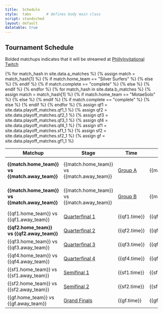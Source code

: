 ```yaml
---
title:  Schedule
style:  tabs       # defines body main class
script: standsched
layout: default
datatable: true
---
```

<h2> Tournament Schedule</h2>
<p>Bolded matchups indicates that it will be streamed at <a href="https://www.twitch.tv/phillyinvitational">PhillyInvitational Twitch</a></p>
<table class="display3">
  <colgroup>
    <col class="thirtyy"/>
    <col class="fifteen"/>
    <col class="fifteen"/>
    <col class="ten"/>
    <col class="fifteen"/>
    <col class="fifteen"/>
  </colgroup>
  <thead>
    <tr>
      <th>Matchup</th>
      <th>Stage</th>
      <th>Time</th>
      <th>Map</th>
      <th>Result</th>
      <th>Match Page</th>
    </tr>
  </thead>
  <tbody>
    {% for match_hash in site.data.a_matches %}
    {% assign match = match_hash[1] %}
    <tr>
      {% if match.home_team == "Silver Surfers" %}
      <td><b>{{match.home_team}} vs {{match.away_team}}</b></td>
      {% else %}
      <td>{{match.home_team}} vs {{match.away_team}}</td>
      {% endif %}
      <td><a href="/groupa/home">Group A</a></td>
      <td>{{match.time}}</td>
      <td>{{match.map}}</td>
      {% if match.complete == "complete" %}	
      <td>{{match.hometag}} {{match.home_rounds}}-{{match.away_rounds}} {{match.awaytag}} </td>
      {% else %}
      <td> Not Played Yet </td>
      {% endif %}
      <td><a href="/groupa/{{match.id}}">Match Stats</a></td>
    </tr>
    {% endfor %}
    {% for match_hash in site.data.b_matches %}
    {% assign match = match_hash[1] %}
    <tr>
      {% if match.home_team == "MotaeSolo" %}
      <td><b>{{match.home_team}} vs {{match.away_team}}</b></td>
      {% else %}
      <td>{{match.home_team}} vs {{match.away_team}}</td>
      {% endif %}
      <td><a href="/groupb/home">Group B</a></td>
      <td>{{match.time}}</td>
      <td>{{match.map}}</td>
      {% if match.complete == "complete" %} 
      <td>{{match.hometag}} {{match.home_rounds}}-{{match.away_rounds}} {{match.awaytag}} </td>
      {% else %}
      <td> Not Played Yet </td>
      {% endif %}
      <td><a href="/groupb/{{match.id}}">Match Stats</a></td>
    </tr>
    {% endfor %}
    {% assign qf1 = site.data.playoff_matches.qf1_1 %}
    <tr>
      <td>{{qf1.home_team}} vs {{qf1.away_team}}</td>
      <td><a href="/playoffs">Quarterfinal 1</a></td>
      <td>{{qf1.time}}</td>
      <td>{{qf1.map}}</td>
      <td>TFN 2-0 MTS</td>
      <td><a href="/playoffs/qf1">Series Stats</a></td>
    </tr>
    {% assign qf2 = site.data.playoff_matches.qf2_1 %}
    <tr>
      <td><b>{{qf2.home_team}} vs {{qf2.away_team}}</b></td>
      <td><a href="/playoffs">Quarterfinal 2</a></td>
      <td>{{qf2.time}}</td>
      <td>{{qf2.map}}</td>
      <td>B9G 0-2 GE</td>
      <td><a href="/playoffs/qf2">Series Stats</a></td>
    </tr>
    {% assign qf3 = site.data.playoff_matches.qf3_1 %}
    <tr>
      <td>{{qf3.home_team}} vs {{qf3.away_team}}</td>
      <td><a href="/playoffs">Quarterfinal 3</a></td>
      <td>{{qf3.time}}</td>
      <td>{{qf3.map}}</td>
      <td>PRVI 2-0 RCB</td>
      <td><a href="/playoffs/qf3">Series Stats</a></td>
    </tr>
    {% assign qf4 = site.data.playoff_matches.qf4_1 %}
    <tr>
      <td>{{qf4.home_team}} vs {{qf4.away_team}}</td>
      <td><a href="/playoffs">Quarterfinal 4</a></td>
      <td>{{qf4.time}}</td>
      <td>{{qf4.map}}</td>
      <td>SUS 2-0 CUD</td>
      <td><a href="/playoffs/qf4">Series Stats</a></td>
    </tr>
    {% assign sf1 = site.data.playoff_matches.sf1_1 %}
    <tr>
      <td>{{sf1.home_team}} vs {{sf1.away_team}}</td>
      <td><a href="/playoffs">Semifinal 1</a></td>
      <td>{{sf1.time}}</td>
      <td>{{sf1.map}}</td>
      <td>BO3</td>
      <td><a href="/playoffs/sf1">Series Stats</a></td>
    </tr>
    {% assign sf2 = site.data.playoff_matches.sf2_1 %}
    <tr>
      <td>{{sf2.home_team}} vs {{sf2.away_team}}</td>
      <td><a href="/playoffs">Semifinal 2</a></td>
      <td>{{sf2.time}}</td>
      <td>{{sf2.map}}</td>
      <td>BO3</td>
      <td><a href="/playoffs/sf2">Series Stats</a></td>
    </tr>
    {% assign gf = site.data.playoff_matches.gf1_1 %}
    <tr>
      <td>{{gf.home_team}} vs {{gf.away_team}}</td>
      <td><a href="/playoffs">Grand Finals</a></td>
      <td>{{gf.time}}</td>
      <td>{{gf.map}}</td>
      <td>BO3</td>
      <td><a href="/playoffs/gf">Series Stats</a></td>
    </tr>
  </tbody>
 </table>